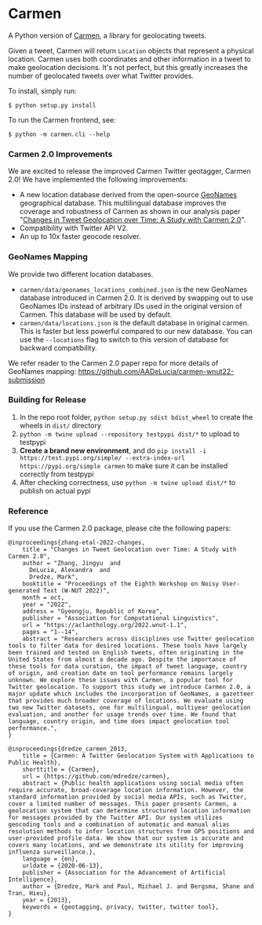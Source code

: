 # Carmen

A Python version of [Carmen](https://github.com/mdredze/carmen),
a library for geolocating tweets.

Given a tweet, Carmen will return `Location` objects that represent a
physical location.
Carmen uses both coordinates and other information in a tweet to make
geolocation decisions.
It's not perfect, but this greatly increases the number of geolocated
tweets over what Twitter provides.

To install, simply run:

    $ python setup.py install

To run the Carmen frontend, see:

    $ python -m carmen.cli --help

### Carmen 2.0 Improvements
We are excited to release the improved Carmen Twitter geotagger, Carmen 2.0! We have implemented the following improvements:
- A new location database derived from the open-source [GeoNames](https://www.geonames.org/) geographical database. This multilingual database improves the coverage and robustness of Carmen as shown in our analysis paper "[Changes in Tweet Geolocation over Time: A Study with Carmen 2.0](https://aclanthology.org/2022.wnut-1.1/)".
- Compatibility with Twitter API V2.
- An up to 10x faster geocode resolver.

### GeoNames Mapping

We provide two different location databases.
- `carmen/data/geonames_locations_combined.json` is the new GeoNames database introduced in Carmen 2.0. It is derived by swapping out to use GeoNames IDs instead of arbitrary IDs used in the original version of Carmen. This database will be used by default.
- `carmen/data/locations.json` is the default database in original carmen. This is faster but less powerful compared to our new database. You can use the `--locations` flag to switch to this version of database for backward compatibility.

We refer reader to the Carmen 2.0 paper repo for more details of GeoNames mapping: https://github.com/AADeLucia/carmen-wnut22-submission

### Building for Release

1. In the repo root folder, `python setup.py sdist bdist_wheel` to create the wheels in `dist/` directory
2. `python -m twine upload --repository testpypi dist/*` to upload to testpypi
3. **Create a brand new environment**, and do `pip install -i https://test.pypi.org/simple/ --extra-index-url https://pypi.org/simple carmen` to make sure it can be installed correctly from testpypi
4. After checking correctness, use `python -m twine upload dist/*` to publish on actual pypi

### Reference
If you use the Carmen 2.0 package, please cite the following papers:
```
@inproceedings{zhang-etal-2022-changes,
    title = "Changes in Tweet Geolocation over Time: A Study with Carmen 2.0",
    author = "Zhang, Jingyu  and
      DeLucia, Alexandra  and
      Dredze, Mark",
    booktitle = "Proceedings of the Eighth Workshop on Noisy User-generated Text (W-NUT 2022)",
    month = oct,
    year = "2022",
    address = "Gyeongju, Republic of Korea",
    publisher = "Association for Computational Linguistics",
    url = "https://aclanthology.org/2022.wnut-1.1",
    pages = "1--14",
    abstract = "Researchers across disciplines use Twitter geolocation tools to filter data for desired locations. These tools have largely been trained and tested on English tweets, often originating in the United States from almost a decade ago. Despite the importance of these tools for data curation, the impact of tweet language, country of origin, and creation date on tool performance remains largely unknown. We explore these issues with Carmen, a popular tool for Twitter geolocation. To support this study we introduce Carmen 2.0, a major update which includes the incorporation of GeoNames, a gazetteer that provides much broader coverage of locations. We evaluate using two new Twitter datasets, one for multilingual, multiyear geolocation evaluation, and another for usage trends over time. We found that language, country origin, and time does impact geolocation tool performance.",
}

@inproceedings{dredze_carmen_2013,
	title = {Carmen: A Twitter Geolocation System with Applications to Public Health},
	shorttitle = {Carmen},
	url = {https://github.com/mdredze/carmen},
	abstract = {Public health applications using social media often require accurate, broad-coverage location information. However, the standard information provided by social media APIs, such as Twitter, cover a limited number of messages. This paper presents Carmen, a geolocation system that can determine structured location information for messages provided by the Twitter API. Our system utilizes geocoding tools and a combination of automatic and manual alias resolution methods to infer location structures from GPS positions and user-provided profile data. We show that our system is accurate and covers many locations, and we demonstrate its utility for improving influenza surveillance.},
	language = {en},
	urldate = {2020-06-13},
	publisher = {Association for the Advancement of Artificial Intelligence},
	author = {Dredze, Mark and Paul, Michael J. and Bergsma, Shane and Tran, Hieu},
	year = {2013},
	keywords = {geotagging, privacy, twitter, twitter tool},
}
```